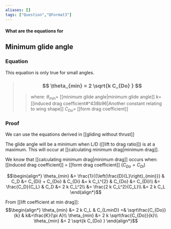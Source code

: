 ```yaml
---
aliases: []
tags: ["Question","QFormat3"]
---
```


#### What are the equations for
## Minimum glide angle
### Equation

This equation is only true for small angles.

> ### $$ \theta_{min} = 2 \sqrt{k C_{Do} } $$ 
>> where:
>> $\theta_{min}=$ [[minimum glide angle|minimum glide angle]]
>> $k=$ [[induced drag coefficient#^438b96|Another constant relating to wing shape]]
>> $C_{Do}=$ [[form drag coefficient]]

### Proof

We can use the equations derived in [[gliding without thrust]]

The glide angle will be a minimum when L/D ([[lift to drag ratio]]) is at a maximum. This will occur at [[calculating minimum drag|minimum drag]].

We know that [[calculating minimum drag|minimum drag]] occurs when: [[induced drag coefficient]] = [[form drag coefficient]] ($C_{Do}=C_{Di}$)

$$\begin{align*}
  \theta_{min} &= \frac{1}{{\left(\frac{D}{L}\right)_{min}}} & C_D &= C_{Di} + C_{Do} & C_{Di} &= k C_L^{2} & C_{Do} &= C_{Di}\\
 &= \frac{C_D}{C_L} & C_D &= 2 k C_L^2\\
 &= \frac{2 k C_L^2}{C_L}\\
&= 2 k C_L
\end{align*}$$

From [[lift coefficient at min drag]]:
$$\begin{align*}
   \theta_{min} &= 2 k C_L & C_{LminD} =& \sqrt\frac{C_{Do}}{k} & k&=\frac{K}{\pi A}\\
\theta_{min} &= 2 k \sqrt\frac{C_{Do}}{k}\\
\theta_{min} &= 2 \sqrt{k C_{Do} }
\end{align*}$$
